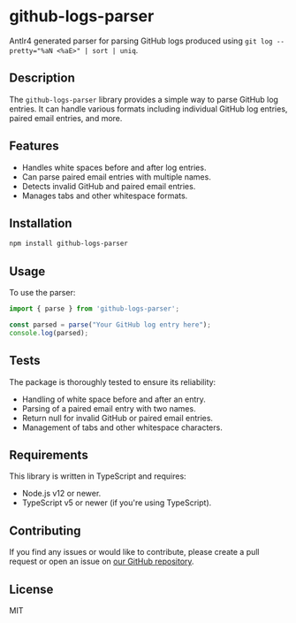 # github-logs-parser

Antlr4 generated parser for parsing GitHub logs produced using `git log --pretty="%aN <%aE>" | sort | uniq`.

## Description

The `github-logs-parser` library provides a simple way to parse GitHub log entries. It can handle various formats including individual GitHub log entries, paired email entries, and more.

## Features

- Handles white spaces before and after log entries.
- Can parse paired email entries with multiple names.
- Detects invalid GitHub and paired email entries.
- Manages tabs and other whitespace formats.

## Installation

```bash
npm install github-logs-parser
```

## Usage

To use the parser:

```javascript
import { parse } from 'github-logs-parser';

const parsed = parse("Your GitHub log entry here");
console.log(parsed);
```

## Tests

The package is thoroughly tested to ensure its reliability:

- Handling of white space before and after an entry.
- Parsing of a paired email entry with two names.
- Return null for invalid GitHub or paired email entries.
- Management of tabs and other whitespace characters.

## Requirements

This library is written in TypeScript and requires:

- Node.js v12 or newer.
- TypeScript v5 or newer (if you're using TypeScript).

## Contributing

If you find any issues or would like to contribute, please create a pull request or open an issue on [our GitHub repository](https://github.com/emmett08/github-logs-parser).

## License

MIT
